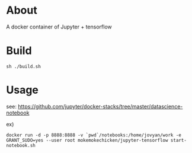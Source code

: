 About
=====

A docker container of Jupyter + tensorflow 

Build
========

```
sh ./build.sh
```

Usage
=========

see: https://github.com/jupyter/docker-stacks/tree/master/datascience-notebook

ex)

```
docker run -d -p 8888:8888 -v `pwd`/notebooks:/home/jovyan/work -e GRANT_SUDO=yes --user root mokemokechicken/jupyter-tensorflow start-notebook.sh
```

